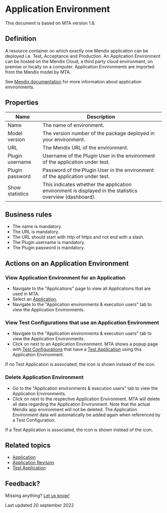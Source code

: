 # Application Environment

This document is based on MTA version 1.8.

## Definition

A resource container on which exactly one Mendix application can be deployed i.e. Test, Acceptance and Production. 
An Application Environment can be hosted on the Mendix Cloud, a third party cloud environment, on premise or locally on a computer. Application Environments are imported from the Mendix model by MTA. 

See [Mendix documentation](https://docs.mendix.com) for more information about application environments.

## Properties
| Name | Description |
| ----------- | ----------- |
| Name | The name of environment. |
| Model version | The version number of the package deployed in your environment. |
| URL | The Mendix URL of the environment. |
| Plugin username | Username of the Plugin User in the environment of the application under test. |
| Plugin password | Password of the Plugin User in the environment of the application under test. |
| Show statistics | This indicates whether the application environment is displayed in the statistics overview (dashboard). |

## Business rules
- The name is mandatory.
- The URL is mandatory.
- The URL should start with http of https and not end with a slash.
- The Plugin username is mandatory.
- The Plugin password is mandatory.

## Actions on an Application Environment

### View Application Environment for an Application
- Navigate to the "Applications" page to view all Applications that are used in MTA.
- Select an [Application](application).
- Navigate to the "Application environments & execution users" tab to view the Application Environments.

### View Test Configurations that use an Application Environment
- Navigate to the "Application environments & execution users" tab to view the Application Environments.
- Click on <i class="fa fa-eye"></i> next to an Application Environment. MTA shows a popup page with [Test Configurations](test-configuration) that have a [Test Application](test-application) using this Application Environment.

If no Test Application is associated, the <i class="fas fa-trash-alt"></i> icon is shown instead of the <i class="fa fa-eye"></i> icon.

### Delete Application Environment
- Go to the "Application environments & execution users" tab to view the Application Environments.
- Click on <i class="fas fa-trash-alt"></i> next to the respective Application Environment. MTA will delete all data regarding the Application Environment. Note that the actual Mendix app environment will not be deleted. The Application Environment data will automatically be added again when referenced by a Test Configuration.

If a Test Application is associated, the <i class="fa fa-eye"></i> icon is shown instead of the <i class="fas fa-trash-alt"></i> icon. 

## Related topics
- [Application](application)
- [Application Revision](application-revision)
- [Test Application](test-application)

## Feedback?
Missing anything? [Let us know!](mailto:support@menditect.com)

Last updated 20 september 2022
